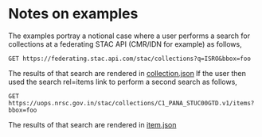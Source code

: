 # Notes on examples

The examples portray a notional case where a user performs a search for collections at a federating STAC API (CMR/IDN for example) as follows,

`GET https://federating.stac.api.com/stac/collections?q=ISRO&bbox=foo`

The results of that search are rendered in [collection.json](collection.json)
If the user then used the search rel=items link to perform a second search as follows,

`GET https://uops.nrsc.gov.in/stac/collections/C1_PANA_STUC00GTD.v1/items?bbox=foo`

The results of that search are rendered in [item.json](item.json)
